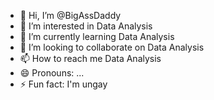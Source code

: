 - 👋 Hi, I’m @BigAssDaddy
- 👀 I’m interested in Data Analysis
- 🌱 I’m currently learning Data Analysis
- 💞️ I’m looking to collaborate on Data Analysis
- 📫 How to reach me Data Analysis
- 😄 Pronouns: ...
- ⚡ Fun fact: I'm ungay

<!---
BigAssDaddy/BigAssDaddy is a ✨ special ✨ repository because its `README.md` (this file) appears on your GitHub profile.
You can click the Preview link to take a look at your changes.
--->
